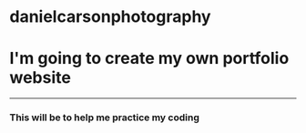 # danielcarsonphotography
# I'm going to create my own portfolio website #
------------------------------------------------------
### This will be to help me practice my coding ###
